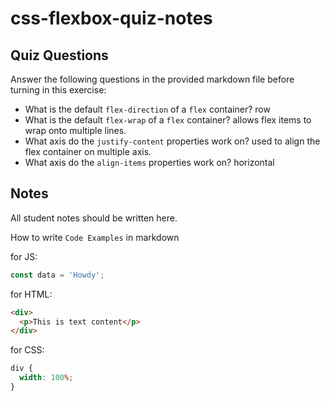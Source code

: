 # css-flexbox-quiz-notes

## Quiz Questions

Answer the following questions in the provided markdown file before turning in this exercise:

- What is the default `flex-direction` of a `flex` container?
  row
- What is the default `flex-wrap` of a `flex` container?
  allows flex items to wrap onto multiple lines.
- What axis do the `justify-content` properties work on?
  used to align the flex container on multiple axis.
- What axis do the `align-items` properties work on?
  horizontal

## Notes

All student notes should be written here.

How to write `Code Examples` in markdown

for JS:

```javascript
const data = 'Howdy';
```

for HTML:

```html
<div>
  <p>This is text content</p>
</div>
```

for CSS:

```css
div {
  width: 100%;
}
```
